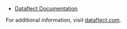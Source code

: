 - [Dataflect Documentation](dataflect)

For additional information, visit [dataflect.com](https://dataflect.com).
